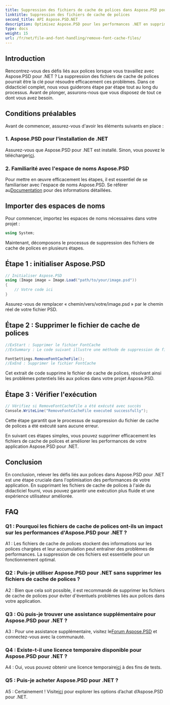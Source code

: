 ```yaml
---
title: Suppression des fichiers de cache de polices dans Aspose.PSD pour .NET
linktitle: Suppression des fichiers de cache de polices
second_title: API Aspose.PSD.NET
description: Optimisez Aspose.PSD pour les performances .NET en supprimant les fichiers de cache de polices. Suivez notre guide étape par étape pour une exécution transparente.
type: docs
weight: 15
url: /fr/net/file-and-font-handling/remove-font-cache-files/
---
```

## Introduction

Rencontrez-vous des défis liés aux polices lorsque vous travaillez avec Aspose.PSD pour .NET ? La suppression des fichiers de cache de polices pourrait être la clé pour résoudre efficacement ces problèmes. Dans ce didacticiel complet, nous vous guiderons étape par étape tout au long du processus. Avant de plonger, assurons-nous que vous disposez de tout ce dont vous avez besoin.

## Conditions préalables

Avant de commencer, assurez-vous d'avoir les éléments suivants en place :

### 1. Aspose.PSD pour l'installation de .NET

 Assurez-vous que Aspose.PSD pour .NET est installé. Sinon, vous pouvez le télécharger[ici](https://releases.aspose.com/psd/net/).

### 2. Familiarité avec l'espace de noms Aspose.PSD

 Pour mettre en œuvre efficacement les étapes, il est essentiel de se familiariser avec l'espace de noms Aspose.PSD. Se référer au[Documentation](https://reference.aspose.com/psd/net/) pour des informations détaillées.

## Importer des espaces de noms

Pour commencer, importez les espaces de noms nécessaires dans votre projet :

```csharp
using System;
```

Maintenant, décomposons le processus de suppression des fichiers de cache de polices en plusieurs étapes.

## Étape 1 : initialiser Aspose.PSD

```csharp
// Initialiser Aspose.PSD
using (Image image = Image.Load("path/to/your/image.psd"))
{
    // Votre code ici
}
```

Assurez-vous de remplacer « chemin/vers/votre/image.psd » par le chemin réel de votre fichier PSD.

## Étape 2 : Supprimer le fichier de cache de polices

```csharp
//ExStart : Supprimer le fichier FontCache
//ExSummary : Le code suivant illustre une méthode de suppression de fichiers avec le cache des polices chargées.

FontSettings.RemoveFontCacheFile();
//ExEnd : Supprimer le fichier FontCache
```

Cet extrait de code supprime le fichier de cache de polices, résolvant ainsi les problèmes potentiels liés aux polices dans votre projet Aspose.PSD.

## Étape 3 : Vérifier l'exécution

```csharp
// Vérifiez si RemoveFontCacheFile a été exécuté avec succès
Console.WriteLine("RemoveFontCacheFile executed successfully");
```

Cette étape garantit que le processus de suppression du fichier de cache de polices a été exécuté sans aucune erreur.

En suivant ces étapes simples, vous pouvez supprimer efficacement les fichiers de cache de polices et améliorer les performances de votre application Aspose.PSD pour .NET.

## Conclusion

En conclusion, relever les défis liés aux polices dans Aspose.PSD pour .NET est une étape cruciale dans l'optimisation des performances de votre application. En supprimant les fichiers de cache de polices à l'aide du didacticiel fourni, vous pouvez garantir une exécution plus fluide et une expérience utilisateur améliorée.

## FAQ

### Q1 : Pourquoi les fichiers de cache de polices ont-ils un impact sur les performances d'Aspose.PSD pour .NET ?

A1 : Les fichiers de cache de polices stockent des informations sur les polices chargées et leur accumulation peut entraîner des problèmes de performances. La suppression de ces fichiers est essentielle pour un fonctionnement optimal.

### Q2 : Puis-je utiliser Aspose.PSD pour .NET sans supprimer les fichiers de cache de polices ?

A2 : Bien que cela soit possible, il est recommandé de supprimer les fichiers de cache de polices pour éviter d'éventuels problèmes liés aux polices dans votre application.

### Q3 : Où puis-je trouver une assistance supplémentaire pour Aspose.PSD pour .NET ?

 A3 : Pour une assistance supplémentaire, visitez le[Forum Aspose.PSD](https://forum.aspose.com/c/psd/34) et connectez-vous avec la communauté.

### Q4 : Existe-t-il une licence temporaire disponible pour Aspose.PSD pour .NET ?

 A4 : Oui, vous pouvez obtenir une licence temporaire[ici](https://purchase.aspose.com/temporary-license/) à des fins de tests.

### Q5 : Puis-je acheter Aspose.PSD pour .NET ?

 A5 : Certainement ! Visite[ici](https://purchase.aspose.com/buy) pour explorer les options d’achat d’Aspose.PSD pour .NET.